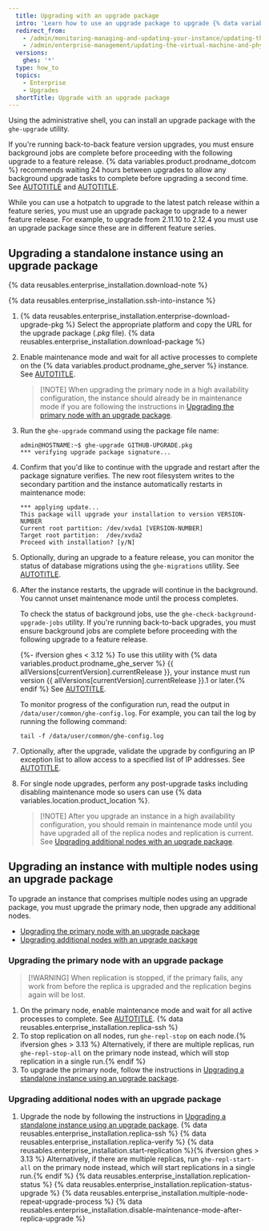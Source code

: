 ```yaml
---
  title: Upgrading with an upgrade package
  intro: 'Learn how to use an upgrade package to upgrade {% data variables.product.prodname_ghe_server %} to a newer feature release.'
  redirect_from:
    - /admin/monitoring-managing-and-updating-your-instance/updating-the-virtual-machine-and-physical-resources/upgrading-github-enterprise-server#upgrading-a-standalone-instance-using-an-upgrade-package
    - /admin/enterprise-management/updating-the-virtual-machine-and-physical-resources/upgrading-github-enterprise-server#upgrading-with-an-upgrade-package
  versions:
    ghes: '*'
  type: how_to
  topics:
    - Enterprise
    - Upgrades
  shortTitle: Upgrade with an upgrade package
---
```


Using the administrative shell, you can install an upgrade package with the `ghe-upgrade` utility.

If you're running back-to-back feature version upgrades, you must ensure background jobs are complete before proceeding with the following upgrade to a feature release. {% data variables.product.prodname_dotcom %} recommends waiting 24 hours between upgrades to allow any background upgrade tasks to complete before upgrading a second time. See [AUTOTITLE](/admin/upgrading-your-instance/preparing-to-upgrade/overview-of-the-upgrade-process) and [AUTOTITLE](/admin/enterprise-management/updating-the-virtual-machine-and-physical-resources/upgrade-requirements).

While you can use a hotpatch to upgrade to the latest patch release within a feature series, you must use an upgrade package to upgrade to a newer feature release. For example, to upgrade from 2.11.10 to 2.12.4 you must use an upgrade package since these are in different feature series.

## Upgrading a standalone instance using an upgrade package

{% data reusables.enterprise_installation.download-note %}

{% data reusables.enterprise_installation.ssh-into-instance %}
1. {% data reusables.enterprise_installation.enterprise-download-upgrade-pkg %} Select the appropriate platform and copy the URL for the upgrade package (_.pkg_ file).
{% data reusables.enterprise_installation.download-package %}
1. Enable maintenance mode and wait for all active processes to complete on the {% data variables.product.prodname_ghe_server %} instance. See [AUTOTITLE](/admin/configuration/configuring-your-enterprise/enabling-and-scheduling-maintenance-mode).

   > [!NOTE] When upgrading the primary node in a high availability configuration, the instance should already be in maintenance mode if you are following the instructions in [Upgrading the primary node with an upgrade package](#upgrading-the-primary-node-with-an-upgrade-package).

1. Run the `ghe-upgrade` command using the package file name:

   ```shell
   admin@HOSTNAME:~$ ghe-upgrade GITHUB-UPGRADE.pkg
   *** verifying upgrade package signature...
   ```

1. Confirm that you'd like to continue with the upgrade and restart after the package signature verifies. The new root filesystem writes to the secondary partition and the instance automatically restarts in maintenance mode:

   ```shell
   *** applying update...
   This package will upgrade your installation to version VERSION-NUMBER
   Current root partition: /dev/xvda1 [VERSION-NUMBER]
   Target root partition:  /dev/xvda2
   Proceed with installation? [y/N]
   ```

1. Optionally, during an upgrade to a feature release, you can monitor the status of database migrations using the `ghe-migrations` utility. See [AUTOTITLE](/admin/configuration/configuring-your-enterprise/command-line-utilities#ghe-migrations).
1. After the instance restarts, the upgrade will continue in the background. You cannot unset maintenance mode until the process completes.

   To check the status of background jobs, use the `ghe-check-background-upgrade-jobs` utility. If you're running back-to-back upgrades, you must ensure background jobs are complete before proceeding with the following upgrade to a feature release.

   {%- ifversion ghes < 3.12 %} To use this utility with {% data variables.product.prodname_ghe_server %} {{ allVersions[currentVersion].currentRelease }}, your instance must run version {{ allVersions[currentVersion].currentRelease }}.1 or later.{% endif %} See [AUTOTITLE](/admin/configuration/configuring-your-enterprise/command-line-utilities#ghe-check-background-upgrade-jobs).

   To monitor progress of the configuration run, read the output in `/data/user/common/ghe-config.log`. For example, you can tail the log by running the following command:

   ```shell
   tail -f /data/user/common/ghe-config.log
   ```

1. Optionally, after the upgrade, validate the upgrade by configuring an IP exception list to allow access to a specified list of IP addresses. See [AUTOTITLE](/admin/configuration/configuring-your-enterprise/enabling-and-scheduling-maintenance-mode#validating-changes-in-maintenance-mode-using-the-ip-exception-list).
1. For single node upgrades, perform any post-upgrade tasks including disabling maintenance mode so users can use {% data variables.location.product_location %}.

    > [!NOTE] After you upgrade an instance in a high availability configuration, you should remain in maintenance mode until you have upgraded all of the replica nodes and replication is current. See [Upgrading additional nodes with an upgrade package](#upgrading-additional-nodes-with-an-upgrade-package).

## Upgrading an instance with multiple nodes using an upgrade package

To upgrade an instance that comprises multiple nodes using an upgrade package, you must upgrade the primary node, then upgrade any additional nodes.

* [Upgrading the primary node with an upgrade package](#upgrading-the-primary-node-with-an-upgrade-package)
* [Upgrading additional nodes with an upgrade package](#upgrading-additional-nodes-with-an-upgrade-package)

### Upgrading the primary node with an upgrade package

> [!WARNING] When replication is stopped, if the primary fails, any work from before the replica is upgraded and the replication begins again will be lost.

1. On the primary node, enable maintenance mode and wait for all active processes to complete. See [AUTOTITLE](/admin/configuration/configuring-your-enterprise/enabling-and-scheduling-maintenance-mode).
{% data reusables.enterprise_installation.replica-ssh %}
1. To stop replication on all nodes, run `ghe-repl-stop` on each node.{% ifversion ghes > 3.13 %} Alternatively, if there are multiple replicas, run `ghe-repl-stop-all` on the primary node instead, which will stop replication in a single run.{% endif %}
1. To upgrade the primary node, follow the instructions in [Upgrading a standalone instance using an upgrade package](#upgrading-a-standalone-instance-using-an-upgrade-package).

### Upgrading additional nodes with an upgrade package

1. Upgrade the node by following the instructions in [Upgrading a standalone instance using an upgrade package](#upgrading-a-standalone-instance-using-an-upgrade-package).
{% data reusables.enterprise_installation.replica-ssh %}
{% data reusables.enterprise_installation.replica-verify %}
{% data reusables.enterprise_installation.start-replication %}{% ifversion ghes > 3.13 %} Alternatively, if there are multiple replicas, run `ghe-repl-start-all` on the primary node instead, which will start replications in a single run.{% endif %}
{% data reusables.enterprise_installation.replication-status %} {% data reusables.enterprise_installation.replication-status-upgrade %}
{% data reusables.enterprise_installation.multiple-node-repeat-upgrade-process %}
{% data reusables.enterprise_installation.disable-maintenance-mode-after-replica-upgrade %}

